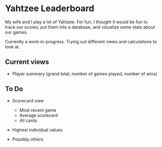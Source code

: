# Yahtzee Leaderboard
My wife and I play a lot of Yahtzee. For fun, I thought it would be fun to track our scores, put them into a database, and visualize some stats about our games.

Currently a work-in-progress. Trying out different views and calculations to look at.

## Current views
- Player summary (grand total, number of games played, number of wins)

## To Do
- Scorecard view
  - Most recent game
  - Average scorecard
  - All cards

- Highest individual values

- Possibly others
